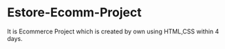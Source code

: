 # Estore-Ecomm-Project
It is Ecommerce Project which is created by own using HTML,CSS within 4 days. 
